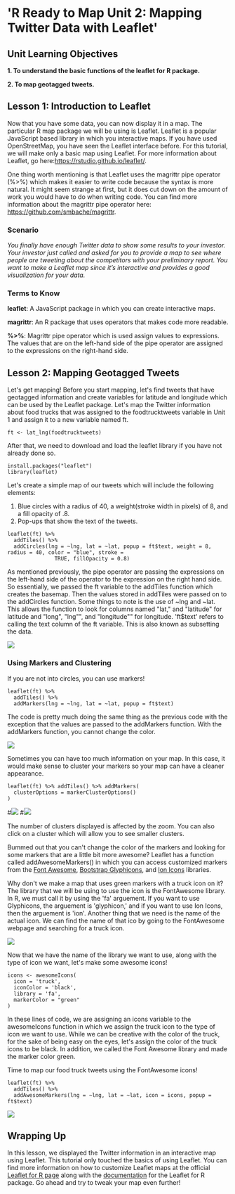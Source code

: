 
# 'R Ready to Map Unit 2: Mapping Twitter Data with Leaflet'

## Unit Learning Objectives
<b>1. To understand the basic functions of the leaflet for R package.</b>

<b>2. To map geotagged tweets.</b>

## Lesson 1: Introduction to Leaflet
Now that you have some data, you can now display it in a map. The particular R map package we will be using is Leaflet. Leaflet is a popular JavaScript based library in which you interactive maps. If you have used OpenStreetMap, you have seen the Leaflet interface before. For this tutorial, we will make only a basic map using Leaflet. For more information about Leaflet, go here:https://rstudio.github.io/leaflet/.

One thing worth mentioning is that Leaflet uses the magrittr pipe operator (%>%) which makes it easier to write code because the syntax is more natural. It might seem strange at first, but it does cut down on the amount of work you would have to do when writing code. You can find more information about the magrittr pipe operator here: https://github.com/smbache/magrittr.


### Scenario
<i>You finally have enough Twitter data to show some results to your investor. Your investor just called and asked for you to provide a map to see where people are tweeting about the competitors with your preliminary report. You want to make a Leaflet map since it’s interactive and provides a good visualization for your data.</i>

### Terms to Know
<b>leaflet</b>: A JavaScript package in which you can create interactive maps.

<b>magrittr</b>: An R package that uses operators that makes code more readable.

<b>%>%</b>: Magrittr pipe operator which is used assign values to expressions. The values that are on the 
            left-hand side of the pipe operator are assigned to the expressions on the right-hand side. 
            
## Lesson 2: Mapping Geotagged Tweets
            
Let's get mapping! Before you start mapping, let's find tweets that have geotagged information and create variables for latitude and longitude which can be used by the Leaflet package. Let's map the Twitter information about food trucks that was assigned to the foodtrucktweets variable in Unit 1 and assign it to a new variable named ft.

```{r, chunk-one, echo=TRUE, eval=FALSE}
ft <- lat_lng(foodtrucktweets)
```


After that, we need to download and load the leaflet library if you have not already done so.
```{r, chunk-two, echo = TRUE, eval = FALSE}
install.packages("leaflet")
library(leaflet)
```

Let's create a simple map of our tweets which will include the following elements:

1. Blue circles with a radius of 40, a weight(stroke width in pixels) of 8, and a fill opacity of .8.
2. Pop-ups that show the text of the tweets. 

```{r, chunk-three, echo = TRUE, eval = FALSE}
leaflet(ft) %>%
  addTiles() %>%
  addCircles(lng = ~lng, lat = ~lat, popup = ft$text, weight = 8, radius = 40, color = "blue", stroke = 
               TRUE, fillOpacity = 0.8)
```
As mentioned previously, the pipe operator are passing the expressions on the left-hand side of the operator to the expression on the right hand side. So essentially, we passed the ft variable to the addTiles function which creates the basemap. Then the values stored in addTiles were passed on to the addCircles function. Some things to note is the use of ~lng and ~lat. This allows the function to look for columns named "lat," and "latitude" for latitude and "long", "lng"", and "longitude"" for longitude. 'ft$text' refers to calling the text column of the ft variable. This is also known as subsetting the data.

![](images/leafletmap1.JPG)

### Using Markers and Clustering

If you are not into circles, you can use markers!
```{r, chunk-four, echo = TRUE, eval = FALSE}
leaflet(ft) %>%
  addTiles() %>%
  addMarkers(lng = ~lng, lat = ~lat, popup = ft$text)
```
The code is pretty much doing the same thing as the previous code with the exception that the values are passed to the addMarkers function. With the addMarkers function, you cannot change the color.

![](images/leafletmap2.JPG)

Sometimes you can have too much information on your map. In this case, it would make sense to cluster your markers so your map can have a cleaner appearance.

```{r, chunk-five, echo = TRUE, eval = FALSE}
leaflet(ft) %>% addTiles() %>% addMarkers(
  clusterOptions = markerClusterOptions()
)
```

#![](images/leafletmap4.JPG)
#![](images/leafletmap5.JPG)

The number of clusters displayed is affected by the zoom. You can also click on a cluster which will allow you to see smaller clusters.

Bummed out that you can't change the color of the markers and looking for some markers that are a little bit more awesome? Leaflet has a function called addAwesomeMarkers() in which you can access customized markers from the [Font Awesome](https://fontawesome.com/icons?d=gallery), [Bootstrap Glyphicons](https://getbootstrap.com/docs/3.3/components/), and [Ion Icons](http://ionicons.com/) libraries. 

Why don't we make a map that uses green markers with a truck icon on it? The library that we will be using to use the icon is the FontAwesome library. In R, we must call it by using the 'fa' arguement. If you want to use Glyphicons, the arguement is 'glyphicon,' and if you want to use Ion Icons, then the arguement is 'ion'. Another thing that we need is the name of the actual icon. We can find the name of that ico by going to the FontAwesome webpage and searching for a truck icon.

![](images/fontawesome.JPG)

Now that we have the name of the library we want to use, along with the type of icon we want, let's make some awesome icons!

```{r, chunk-six, echo = TRUE, eval = FALSE}
icons <- awesomeIcons(
  icon = 'truck',
  iconColor = 'black',
  library = 'fa',
  markerColor = "green"
)
```

In these lines of code, we are assigning an icons variable to the awesomeIcons function in which we assign the truck icon to the type of icon we want to use. While we can be creative with the color of the truck, for the sake of being easy on the eyes, let's assign the color of the truck icons to be black. In addition, we called the Font Awesome library and made the marker color green.

Time to map our food truck tweets using the FontAwesome icons! 

```{r, chunk-seven, echo = TRUE, eval = FALSE }
leaflet(ft) %>%
  addTiles() %>%
  addAwesomeMarkers(lng = ~lng, lat = ~lat, icon = icons, popup = ft$text)
```

![](images/leafletmap3.JPG)

## Wrapping Up
In this  lesson, we displayed the Twitter information in an interactive map using Leaflet. This tutorial only touched the basics of using Leaflet. You can find more information on how to customize Leaflet maps at the official [Leaflet for R page](https://rstudio.github.io/leaflet/) along with the [documentation](https://cran.r-project.org/web/packages/leaflet/leaflet.pdf) for the Leaflet for R package. Go ahead and try to tweak your map even further!
